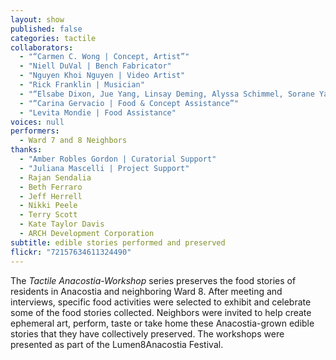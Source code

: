 ```yaml
---
layout: show
published: false
categories: tactile
collaborators: 
  - "“Carmen C. Wong | Concept, Artist”"
  - "Niell DuVal | Bench Fabricator"
  - "Nguyen Khoi Nguyen | Video Artist"
  - "Rick Franklin | Musician"
  - "“Elsabe Dixon, Jue Yang, Linsay Deming, Alyssa Schimmel, Sorane Yamahira | Volunteers”"
  - "“Carina Gervacio | Food & Concept Assistance”"
  - "Levita Mondie | Food Assistance"
voices: null
performers: 
  - Ward 7 and 8 Neighbors
thanks: 
  - "Amber Robles Gordon | Curatorial Support"
  - "Juliana Mascelli | Project Support"
  - Rajan Sendalia
  - Beth Ferraro
  - Jeff Herrell
  - Nikki Peele
  - Terry Scott
  - Kate Taylor Davis
  - ARCH Development Corporation
subtitle: edible stories performed and preserved
flickr: "72157634611324490"
---
```


The _Tactile Anacostia-Workshop_ series preserves the food stories of residents in Anacostia and neighboring Ward 8.  After meeting and interviews, specific food activities were selected to exhibit and celebrate some of the food stories collected. Neighbors were invited to help create ephemeral art, perform, taste or take home these Anacostia-grown edible stories that they have collectively preserved. The workshops were presented as part of the Lumen8Anacostia Festival. 